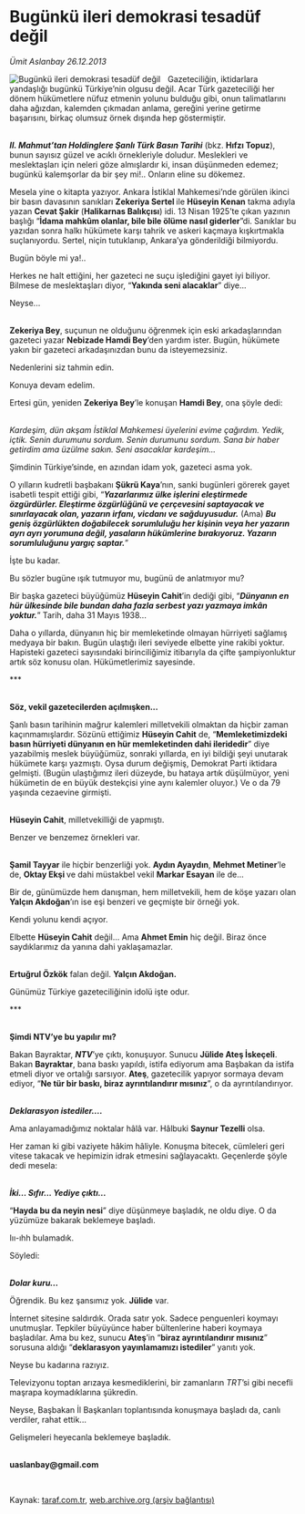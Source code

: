 # Bugünkü ileri demokrasi tesadüf değil

*Ümit Aslanbay 26.12.2013*

<div class="yazi"><img align="left" alt="Bugünkü ileri demokrasi tesadüf değil" border="0" src="http://www.taraf.com.tr/fotoraflar/makaleler/bugunku-ileri-demokrasi-tesaduf-degil_161_orijinal.jpg" style="border-right-width:10px; border-color:#FFFFFF"/><p>Gazeteciliğin, iktidarlara yandaşlığı bugünkü Türkiye’nin olgusu değil. Acar Türk gazeteciliği her dönem hükümetlere nüfuz etmenin yolunu bulduğu gibi, onun talimatlarını daha ağızdan, kalemden çıkmadan anlama, gereğini yerine getirme başarısını, birkaç olumsuz örnek dışında hep göstermiştir. </p>
<p><b><i><br/>II. Mahmut’tan Holdinglere Şanlı Türk Basın Tarihi</i></b> (bkz. <b>Hıfzı Topuz</b>), bunun sayısız güzel ve acıklı örnekleriyle doludur. Meslekleri ve meslektaşları için neleri göze almışlardır ki, insan düşünmeden edemez; bugünkü kalemşorlar da bir şey mi!.. Onların eline su dökemez.</p>
<p>Mesela yine o kitapta yazıyor. Ankara İstiklal Mahkemesi’nde görülen ikinci bir basın davasının sanıkları <b>Zekeriya Sertel </b>ile <b>Hüseyin Kenan</b> takma adıyla yazan <b>Cevat Şakir</b> (<b>Halikarnas Balıkçısı</b>) idi. 13 Nisan 1925’te çıkan yazının başlığı “<b>İdama mahkûm olanlar, bile bile ölüme nasıl giderler</b>”di. Sanıklar bu yazıdan sonra halkı hükümete karşı tahrik ve askeri kaçmaya kışkırtmakla suçlanıyordu. Sertel, niçin tutuklanıp, Ankara’ya gönderildiği bilmiyordu. </p>
<p>Bugün böyle mi ya!..</p>
<p>Herkes ne halt ettiğini, her gazeteci ne suçu işlediğini gayet iyi biliyor. Bilmese de meslektaşları diyor, “<b>Yakında seni alacaklar</b>” diye...</p>
<p>Neyse...</p>
<p><b><br/>Zekeriya Bey</b>, suçunun ne olduğunu öğrenmek için eski arkadaşlarından gazeteci yazar <b>Nebizade Hamdi Bey</b>’den yardım ister. Bugün, hükümete yakın bir gazeteci arkadaşınızdan bunu da isteyemezsiniz. </p>
<p>Nedenlerini siz tahmin edin.</p>
<p>Konuya devam edelim.</p>
<p>Ertesi gün, yeniden <b>Zekeriya Bey</b>’le konuşan <b>Hamdi Bey</b>, ona şöyle dedi:</p>
<p><i><br/> Kardeşim, dün akşam İstiklal Mahkemesi üyelerini evime çağırdım. Yedik, içtik. Senin durumunu sordum. Senin durumunu sordum. Sana bir haber getirdim ama üzülme sakın. Seni asacaklar kardeşim... </i></p>
<p>Şimdinin Türkiye’sinde, en azından idam yok, gazeteci asma yok.</p>
<p>O yılların kudretli başbakanı <b>Şükrü Kaya</b>’nın, sanki bugünleri görerek gayet isabetli tespit ettiği gibi, “<b><i>Yazarlarımız ülke işlerini eleştirmede özgürdürler. Eleştirme özgürlüğünü ve çerçevesini saptayacak ve sınırlayacak olan, yazarın irfanı, vicdanı ve sağduyusudur.</i></b> (Ama) <b><i>Bu geniş özgürlükten doğabilecek sorumluluğu her kişinin veya her yazarın ayrı ayrı yorumuna değil, yasaların hükümlerine bırakıyoruz. Yazarın sorumluluğunu yargıç saptar.</i></b>”</p>
<p>İşte bu kadar.</p>
<p>Bu sözler bugüne ışık tutmuyor mu, bugünü de anlatmıyor mu?</p>
<p>Bir başka gazeteci büyüğümüz <b>Hüseyin Cahit</b>’in dediği gibi, “<b><i>Dünyanın en hür ülkesinde bile bundan daha fazla serbest yazı yazmaya imkân yoktur.</i></b>” Tarih, daha 31 Mayıs 1938...</p>
<p>Daha o yıllarda, dünyanın hiç bir memleketinde olmayan hürriyeti sağlamış medyaya bir bakın. Bugün ulaştığı ileri seviyede elbette yine rakibi yoktur. Hapisteki gazeteci sayısındaki birinciliğimiz itibarıyla da çifte şampiyonluktur artık söz konusu olan. Hükümetlerimiz sayesinde.</p>
<p>***</p>
<p><b><br/>Söz, vekil gazetecilerden açılmışken...</b></p>
<p>Şanlı basın tarihinin mağrur kalemleri milletvekili olmaktan da hiçbir zaman kaçınmamışlardır. Sözünü ettiğimiz <b>Hüseyin Cahit</b> de, “<b>Memleketimizdeki basın hürriyeti dünyanın en hür memleketinden dahi ileridedir</b>” diye yazabilmiş meslek büyüğümüz, sonraki yıllarda, en iyi bildiği şeyi unutarak hükümete karşı yazmıştı. Oysa durum değişmiş, Demokrat Parti iktidara gelmişti. (Bugün ulaştığımız ileri düzeyde, bu hataya artık düşülmüyor, yeni hükümetin de en büyük destekçisi yine aynı kalemler oluyor.) Ve o da 79 yaşında cezaevine girmişti.</p>
<p><b><br/>Hüseyin Cahit</b>, milletvekilliği de yapmıştı.</p>
<p>Benzer ve benzemez örnekleri var.</p>
<p><b><br/>Şamil Tayyar</b> ile hiçbir benzerliği yok. <b>Aydın Ayaydın</b>, <b>Mehmet Metiner</b>’le de, <b>Oktay Ekşi </b>ve dahi müstakbel vekil <b>Markar Esayan</b> ile de...</p>
<p>Bir de, günümüzde hem danışman, hem milletvekili, hem de köşe yazarı olan <b>Yalçın Akdoğan</b>’ın ise eşi benzeri ve geçmişte bir örneği yok. </p>
<p>Kendi yolunu kendi açıyor.</p>
<p>Elbette <b>Hüseyin Cahit</b> değil... Ama <b>Ahmet Emin</b> hiç değil. Biraz önce saydıklarımız da yanına dahi yaklaşamazlar.</p>
<p><b><br/>Ertuğrul Özkök</b> falan değil. <b>Yalçın Akdoğan.</b></p>
<p>Günümüz Türkiye gazeteciliğinin idolü işte odur. </p>
<p>***</p>
<p><b><br/>Şimdi NTV’ye bu yapılır mı?</b></p>
<p>Bakan Bayraktar, <b><i>NTV</i></b>’ye çıktı, konuşuyor. Sunucu <b>Jülide Ateş İskeçeli</b>. Bakan <b>Bayraktar</b>, bana baskı yapıldı, istifa ediyorum ama Başbakan da istifa etmeli diyor ve ortalığı sarsıyor. <b>Ateş</b>, gazetecilik yapıyor sormaya devam ediyor, “<b>Ne tür bir baskı, biraz ayrıntılandırır mısınız</b>”, o da ayrıntılandırıyor. </p>
<p><b><i><br/> Deklarasyon istediler....</i></b></p>
<p>Ama anlayamadığımız noktalar hâlâ var. Hâlbuki <b>Saynur Tezelli</b> olsa. </p>
<p>Her zaman ki gibi vaziyete hâkim hâliyle. Konuşma bitecek, cümleleri geri vitese takacak ve hepimizin idrak etmesini sağlayacaktı. Geçenlerde şöyle dedi mesela:</p>
<p><b><i><br/> İki... Sıfır... Yediye çıktı...</i></b></p>
<p>“<b>Hayda bu da neyin nesi</b>” diye düşünmeye başladık, ne oldu diye. O da yüzümüze bakarak beklemeye başladı.</p>
<p>Iıı-ıhh bulamadık.</p>
<p>Söyledi:</p>
<p><b><i><br/> Dolar kuru...</i></b></p>
<p>Öğrendik. Bu kez şansımız yok. <b>Jülide</b> var. </p>
<p>İnternet sitesine saldırdık. Orada satır yok. Sadece penguenleri koymayı unutmuşlar. Tepkiler büyüyünce haber bültenlerine haberi koymaya başladılar. Ama bu kez, sunucu <b>Ateş</b>’in “<b>biraz ayrıntılandırır mısınız</b>” sorusuna aldığı “<b>deklarasyon yayınlamamızı istediler</b>” yanıtı yok.</p>
<p>Neyse bu kadarına razıyız.</p>
<p>Televizyonu toptan arızaya kesmediklerini, bir zamanların <i>TRT</i>’si gibi necefli maşrapa koymadıklarına şükredin.</p>
<p>Neyse, Başbakan İl Başkanları toplantısında konuşmaya başladı da, canlı verdiler, rahat ettik...</p>
<p>Gelişmeleri heyecanla beklemeye başladık.</p><b>
<p><br/>uaslanbay@gmail.com</p>
<p></p></b> 
</div>

Kaynak: [taraf.com.tr](m), [web.archive.org (arşiv bağlantısı)](http://web.archive.org/web/20140110151149/http://taraf.com.tr:80/umit-aslanbay/makale-bugunku-ileri-demokrasi-tesaduf-degil.htm)
